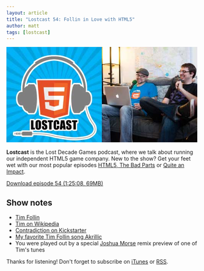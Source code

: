 ```yaml
---
layout: article
title: "Lostcast 54: Follin in Love with HTML5"
author: matt
tags: [lostcast]
---
```

<div class="full-frame">
	<img alt="Lostcast gamedev podcast" src="/media/images/lostcast/ldgTeam.jpg" width="500" height="250">
</div>

**Lostcast** is the Lost Decade Games podcast, where we talk about running our independent HTML5 game company. New to the show? Get your feet wet with our most popular episodes [HTML5, The Bad Parts](/lostcast-episode-7-html5-the-bad-parts/) or [Quite an Impact](/lostcast-episode-14-quite-an-impact/).

<a class="download-podcast" href="http://media.lostdecadegames.com/lostcast/lostcast_54.mp3">
	Download episode 54 (1:25:08, 69MB)
</a>

## Show notes

* [Tim Follin](http://www.timfollin.pwp.blueyonder.co.uk/)
* [Tim on Wikipedia](http://en.wikipedia.org/wiki/Tim_Follin)
* [Contradiction on Kickstarter](http://www.kickstarter.com/projects/139513174/contradiction-an-interactive-murder-mystery-movie)
* [My favorite Tim Follin song Akrillic](http://www.youtube.com/watch?v=2jbJSftFr20)
* You were played out by a special [Joshua Morse](http://jmflava.com/) remix preview of one of Tim's tunes

Thanks for listening! Don't forget to subscribe on [iTunes](http://itunes.apple.com/us/podcast/lostcast/id481950724) or [RSS](/lostcast.xml).
